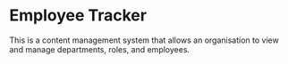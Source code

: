 # Employee Tracker
This is a content management system that allows an organisation to view and manage departments, roles, and employees.
